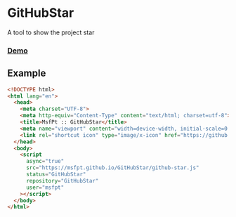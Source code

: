 # GitHubStar

A tool to show the project star

### [Demo](https://msfpt.github.io/GitHubStar/)

## Example

```html
<!DOCTYPE html>
<html lang="en">
  <head>
    <meta charset="UTF-8">
    <meta http-equiv="Content-Type" content="text/html; charset=utf-8">
    <title>MsfPt :: GitHubStar</title>
    <meta name="viewport" content="width=device-width, initial-scale=0.8, maximum-scale=0.8, user-scalable=no">
    <link rel="shortcut icon" type="image/x-icon" href="https://github.com/MSFPT/msfpt.github.io/blob/main/assets/img/icon.png?raw=true"/>
  </head>
  <body>
    <script 
      async="true"
      src="https://msfpt.github.io/GitHubStar/github-star.js"
      status="GitHubStar"
      repository="GitHubStar"
      user="msfpt"
    ></script>
  </body>
</html>
```